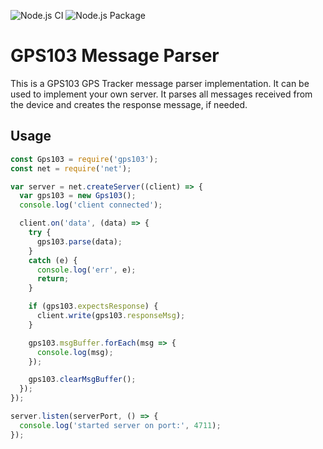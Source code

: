 ![Node.js CI](https://github.com/vondraussen/gps103/workflows/Node.js%20CI/badge.svg?branch=master) ![Node.js Package](https://github.com/vondraussen/gps103/workflows/Node.js%20Package/badge.svg?branch=master)

# GPS103 Message Parser
This is a GPS103 GPS Tracker message parser implementation. It can be used to implement your own server.
It parses all messages received from the device and creates the response message, if needed.

## Usage
```js
const Gps103 = require('gps103');
const net = require('net');

var server = net.createServer((client) => {
  var gps103 = new Gps103();
  console.log('client connected');

  client.on('data', (data) => {
    try {
      gps103.parse(data);
    }
    catch (e) {
      console.log('err', e);
      return;
    }

    if (gps103.expectsResponse) {
      client.write(gps103.responseMsg);
    }

    gps103.msgBuffer.forEach(msg => {
      console.log(msg);
    });

    gps103.clearMsgBuffer();
  });
});

server.listen(serverPort, () => {
  console.log('started server on port:', 4711);
});

```
